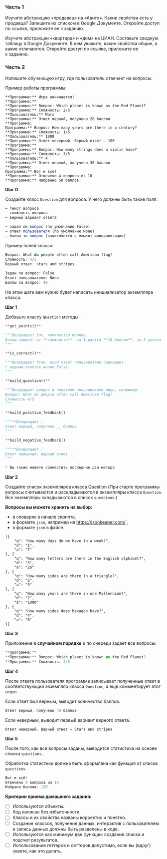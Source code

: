### Часть 1

Изучите абстракцию «продавец» на «Авито». Какие свойства есть у продавца? Запишите их списком в Google Документе. Откройте доступ по ссылке, приложите ее к заданию. 

Изучите абстракции «квартира» и «дом» на ЦИАН. Составьте сводную таблицу в Google Документе. В нем укажите, какие свойства общие, а какие отличаются. Откройте доступ по ссылке, приложите ее к заданию.
### Часть 2

Напишите обучающую игру, где пользователь отвечает на вопросы. 

Пример работы программы:

```markup
**Программа:** Игра начинается!
**Программа:** 
**Программа:** Вопрос: Which planet is known as the Red Planet?
**Программа:** Сложность: 2/5
**Пользователь:** Mars
**Программа:** Ответ верный, получено 20 баллов
**Программа: 
Программа:** Вопрос: How many years are there in a century?
**Программа:** Сложность: 1/5
**Пользователь:** 1000
**Программа:** Ответ неверный. Верный ответ – 100
**Программа:** 
**Программа:** Вопрос: How many strings does a violin have?
**Программа:** Сложность: 3/5
**Пользователь:** 4
**Программа:** Ответ верный, получено 30 баллов
**Программа: 
Программа:** Вот и все!
**Программа:** Отвечено 4 вопроса из 10
**Программа:** Набранно 50 баллов
```

**Шаг 0**

Создайте класс `Question` для вопроса. У него должны быть такие поля: 

```jsx
– текст вопроса
– сложность вопроса
– верный вариант ответа

– задан ли вопрос (по умолчанию False)
– ответ пользователя (по умолчанию None)
– баллы за вопрос (вычисляется в момент инициализации)
```

Пример полей класса:

```jsx
Вопрос: What do people often call American flag?
Сложность: 4/5
Верный ответ: stars and stripes
 
Задан ли вопрос: False
Ответ пользователя: None
Баллы за вопрос: 40
```

На этом шаге вам нужно будет написать инициализатор экземпляра класса.

**Шаг 1**

Добавьте классу `Question` методы:

```python
**get_points()** 

"""Возвращает int, количество баллов.
Баллы зависят от **сложности**: за 1 дается **10 баллов**, за 5 дается **50 баллов**.
"""

**is_correct()**

"""Возвращает True, если ответ пользователя совпадает 
с верным ответов иначе False.
"""

**build_question()**

"""Возвращает вопрос в понятном пользователю виде, например:
Вопрос: What do people often call American flag?
Сложность 4/5
"""

**build_positive_feedback()

"""**Возвращает :
Ответ верный, получено __ баллов
"""

**build_negative_feedback()

"""**Возвращает :
Ответ неверный, верный ответ __
"""

* Вы также можете совместить последние два метода
```

**Шаг 2**

Создайте список экземпляров класса Question (При старте программы вопросы считываются и раскладываются в экземпляры класса `Question`. Все экземпляры складываются в список `questions`.)

**Вопросы вы можете хранить на выбор:**

- в словарях в начале скрипта,
- в формате `json`, например на https://jsonkeeper.com/ ,
- в формате `json` в файле.

```markup
[{
    "q": "How many days do we have in a week?",
    "d": "1",
    "a": "7"
}, {
    "q": "How many letters are there in the English alphabet?",
    "d": "3",
    "a": "26"
}, {
    "q": "How many sides are there in a triangle?",
    "d": "2",
    "a": "3"
}, {
    "q": "How many years are there in one Millennium?",
    "d": "2",
    "a": "1000"
}, {
    "q": "How many sides does hexagon have?",
    "d": "4",
    "a": "6"
}]
```

**Шаг 3**

Приложение в **случайном порядке** и по очереди задает все вопросы:

```jsx
**Программа:** 
**Программа:** Вопрос: Which planet is known as the Red Planet?
**Программа:** Сложность: 2/5
```

**Шаг 4**

После ответа пользователя программа записывает полученные ответ в соответствующий экземпляр класса `Question`, а  еще комментирует этот ответ.

Если ответ был верным, выводит количество баллов.

```jsx
Ответ верный, получено 40 баллов
```

Если неверным, выводит первый вариант верного ответа.

```markup
Ответ неверный. Верный ответ – Stars and stripes
```

**Шаг 5**

После того, как все вопросы заданы, выводится статистика на основе списка `questions.`

Обработка статистики должна быть оформлена как функция от списка `questions`.

```jsx
Вот и всё!
Отвечено 4 вопроса из 10
Набрано баллов: 120
```

**Критерии приема домашнего задания:**

- [ ]  Используются объекты.
- [ ]  Код написан без избыточности.
- [ ]  Классы и их свойства названы корректно и понятно.
- [ ]  Создание классов, получение данных, интерактив с пользователем и запись данных должны быть разделены в коде.
- [ ]  Используются как минимум две функции: создание списка и подсчет результатов.
- [ ]  Использование геттеров и сеттеров допустимо, если вы (вдруг) знаете, как это делать.